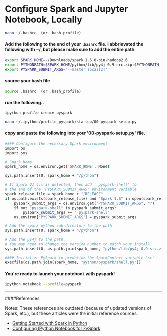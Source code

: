 # Configure Spark and Jupyter Notebook, Locally

```bash
nano ~/.bashrc  (or .bash_profile)
```

#### Add the following to the end of your `.bashrc` file.  I abbrievated the following with ~/, but please make sure to add the entire path

```bash
export SPARK_HOME=~/Downloads/spark-1.6.0-bin-hadoop2.6
export PYTHONPATH=$SPARK_HOME/python/lib/py4j-0.9-src.zip:$PYTHONPATH
export PYSPARK_SUBMIT_ARGS="--master local[2]"   
```
#### source your bash file

```bash
source .bashrc  (or .bash_profile)
```

#### run the following..

```bash 
ipython profile create pyspark
```
```bash 
nano ~/.ipython/profile_pyspark/startup/00-pyspark-setup.py
```

#### copy and paste the following into your '00-pyspark-setup.py' file.

```bash
#### Configure the necessary Spark environment
import os
import sys

# Spark home
spark_home = os.environ.get('SPARK_HOME', None)

sys.path.insert(0, spark_home + "/python")

# If Spark V1.4.x is detected, then add ' pyspark-shell' to
# the end of the 'PYSPARK_SUBMIT_ARGS' environment variable
spark_release_file = spark_home + "/RELEASE"
if os.path.exists(spark_release_file) and "Spark 1.6" in open(spark_release_file).read():
    pyspark_submit_args = os.environ.get("PYSPARK_SUBMIT_ARGS", "")
    if not "pyspark-shell" in pyspark_submit_args:
        pyspark_submit_args += " pyspark-shell"
    os.environ["PYSPARK_SUBMIT_ARGS"] = pyspark_submit_args

# Add the spark python sub-directory to the path
sys.path.insert(0, spark_home + "/python")

# Add the py4j to the path.
# You may need to change the version number to match your install
sys.path.insert(0, os.path.join(spark_home, "python/lib/py4j-0.9-src.zip"))

#### Initialize PySpark to predefine the SparkContext variable 'sc'
execfile(os.path.join(spark_home, "python/pyspark/shell.py"))
```

#### You're ready to launch your notebook with pyspark!

```bash 
ipython notebook --profile=pyspark
```

---

####References

Notes:  These references are outdated (because of updated versions of Spark, etc.), but these articles were the initial reference sources.

* [Getting Started with Spark in Python](https://districtdatalabs.silvrback.com/getting-started-with-spark-in-python)
* [Configuring IPython Notebook for PySpark](http://ramhiser.com/2015/02/01/configuring-ipython-notebook-support-for-pyspark/)
